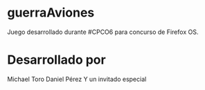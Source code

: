 guerraAviones
=============
Juego desarrollado durante #CPCO6 para concurso de Firefox OS.

Desarrollado por
================
Michael Toro
Daniel Pérez
Y un invitado especial
